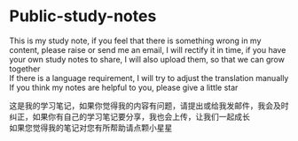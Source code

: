 # Public-study-notes

This is my study note, if you feel that there is something wrong in my content, please raise or send me an email, I will rectify it in time, if you have your own study notes to share, I will also upload them, so that we can grow together  
If there is a language requirement, I will try to adjust the translation manually  
If you think my notes are helpful to you, please give a little star  

这是我的学习笔记，如果你觉得我的内容有问题，请提出或给我发邮件，我会及时纠正，如果你有自己的学习笔记要分享，我也会上传，让我们一起成长  
如果您觉得我的笔记对您有所帮助请点颗小星星  
